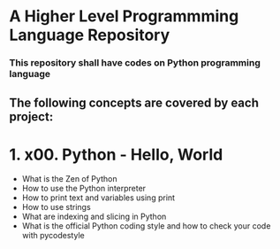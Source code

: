 # A Higher Level Programmming Language Repository
### This repository shall have codes on Python programming language
## The following concepts are covered by each project:
# 1. x00. Python - Hello, World 
- What is the Zen of Python
- How to use the Python interpreter
- How to print text and variables using print
- How to use strings
- What are indexing and slicing in Python
- What is the official Python coding style and how to check your code with pycodestyle
